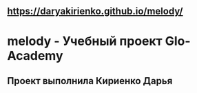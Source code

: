 ## https://daryakirienko.github.io/melody/
# melody - Учебный проект Glo-Academy
## Проект выполнила Кириенко Дарья
